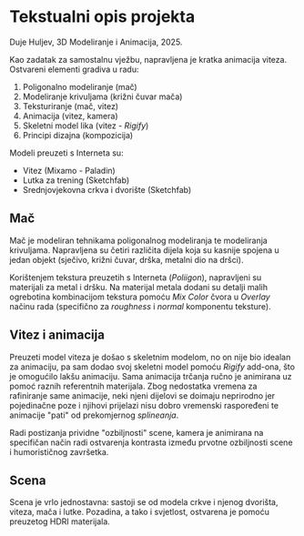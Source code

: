 # Tekstualni opis projekta
Duje Huljev, 3D Modeliranje i Animacija, 2025.

Kao zadatak za samostalnu vježbu, napravljena je kratka animacija viteza.
Ostvareni elementi gradiva u radu:
1. Poligonalno modeliranje (mač)
2. Modeliranje krivuljama (križni čuvar mača)
3. Teksturiranje (mač, vitez)
4. Animacija (vitez, kamera)
5. Skeletni model lika (vitez - *Rigify*)
6. Principi dizajna (kompozicija)

Modeli preuzeti s Interneta su:
- Vitez (Mixamo - Paladin)
- Lutka za trening (Sketchfab)
- Srednjovjekovna crkva i dvorište (Sketchfab)

## Mač
Mač je modeliran tehnikama poligonalnog modeliranja te modeliranja krivuljama. Napravljena su četiri različita dijela koja su kasnije spojena u jedan objekt (sječivo, križni čuvar, drška, metalni dio na dršci).

Korištenjem tekstura preuzetih s Interneta (*Poliigon*), napravljeni su materijali za metal i dršku. Na materijal metala dodani su detalji malih ogrebotina kombinacijom tekstura pomoću *Mix Color* čvora u *Overlay* načinu rada (specifično za *roughness* i *normal* komponentu teksture).

## Vitez i animacija
Preuzeti model viteza je došao s skeletnim modelom, no on nije bio idealan za animaciju, pa sam dodao svoj skeletni model pomoću *Rigify* add-ona, što je omogućilo lakšu animaciju. Sama animacija trčanja ručno je animirana uz pomoć raznih referentnih materijala. Zbog nedostatka vremena za rafiniranje same animacije, neki njeni dijelovi se doimaju neprirodno jer pojedinačne poze i njihovi prijelazi nisu dobro vremenski raspoređeni te animacije "pati" od prekomjernog *splineanja*.

Radi postizanja prividne "ozbiljnosti" scene, kamera je animirana na specifičan način radi ostvarenja kontrasta između prvotne ozbiljnosti scene i humorističnog završetka. 

## Scena
Scena je vrlo jednostavna: sastoji se od modela crkve i njenog dvorišta, viteza, mača i lutke. Pozadina, a tako i svjetlost, ostvarena je pomoću preuzetog HDRI materijala.
